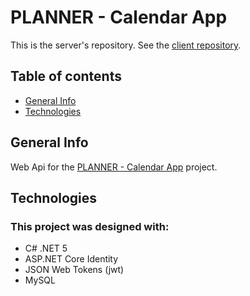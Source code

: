 # PLANNER - Calendar App
This is the server's repository. See the [client repository](https://github.com/ivan-svetlich/calendar-app-client).

## Table of contents
* [General Info](#general-info)
* [Technologies](#technologies)

## General Info
Web Api for the [PLANNER - Calendar App](https://github.com/ivan-svetlich/calendar-app-client) project.

## Technologies
### This project was designed with:
* C# .NET 5
* ASP.NET Core Identity
* JSON Web Tokens (jwt)
* MySQL

